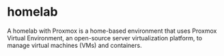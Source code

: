 # homelab
A homelab with Proxmox is a home-based environment that uses Proxmox Virtual Environment, an open-source server virtualization platform, to manage virtual machines (VMs) and containers.
